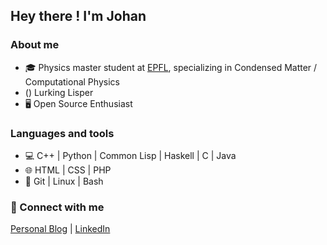 ## Hey there ! I'm Johan

### About me 
- 🎓 Physics master student at [EPFL](https://www.epfl.ch/), specializing in Condensed Matter / Computational Physics
- () Lurking Lisper
- 🖥 Open Source Enthusiast

### Languages and tools
- 💻 C++ | Python | Common Lisp | Haskell | C | Java
- 🌐 HTML | CSS | PHP
- 🔧 Git | Linux | Bash

### 🤝 Connect with me
[Personal Blog](http://Joh11.github.io) | [LinkedIn](https://www.linkedin.com/in/johan-félisaz-2b0087159/)
